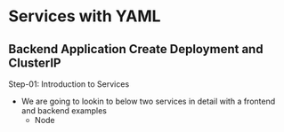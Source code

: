 # Services with YAML
## Backend Application Create Deployment and ClusterIP
Step-01: Introduction to Services
- We are going to lookin to below two services in detail with a frontend and backend examples
    - Node